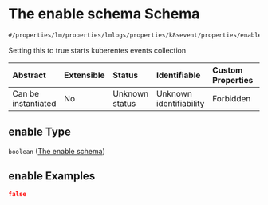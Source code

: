 # The enable schema Schema

```txt
#/properties/lm/properties/lmlogs/properties/k8sevent/properties/enable#/properties/lm/properties/lmlogs/properties/k8sevent/properties/enable
```

Setting this to true starts kuberentes events collection

| Abstract            | Extensible | Status         | Identifiable            | Custom Properties | Additional Properties | Access Restrictions | Defined In                                                        |
| :------------------ | :--------- | :------------- | :---------------------- | :---------------- | :-------------------- | :------------------ | :---------------------------------------------------------------- |
| Can be instantiated | No         | Unknown status | Unknown identifiability | Forbidden         | Allowed               | none                | [values.schema.json\*](values.schema.json "open original schema") |

## enable Type

`boolean` ([The enable schema](values-properties-the-logicmonitor-portal-configurations-properties-the-lmlogs-schema-properties-the-kubernetes-events-schema-properties-the-enable-schema.md))

## enable Examples

```json
false
```
